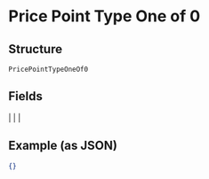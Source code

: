
# Price Point Type One of 0

## Structure

`PricePointTypeOneOf0`

## Fields

|  |
| 

## Example (as JSON)

```json
{}
```

